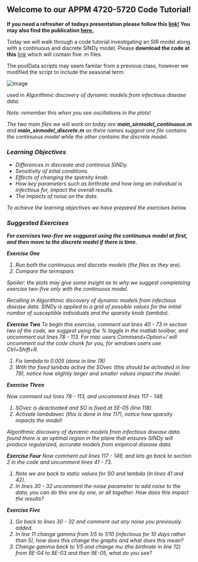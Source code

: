 ## Welcome to our APPM 4720-5720 Code Tutorial!

**If you need a refresher of todays presentation please follow this [link!](https://docs.google.com/presentation/d/1GRg98F1XywcRTaKcQUPaYT0xAZytR4CvTtMcDWtW5C8/edit?usp=sharing) You may also find the publication [here.](https://doi.org/10.1038/s41598-020-63877-w)**

Today we will walk through a code tutorial investigating an SIR model along with a continuous and discrete SINDy model. Please **download the code at this** [link](https://github.com/JasmineGarland/SIRSINDy_Tutorial/tree/main/CodeTutorial) which will contain five .m files. 

The poolData scripts may seem familar from a previous class, however we modified the script to include the seasonal term:
   
 ![Image](/SIRSINDy_Tutorial/docs/assets/Picture1.png)
  
used in <em> Algorithmic discovery of dynamic models from infectious disease data. <em>
   
Note: remember this when you see oscillations in the plots!

The two main files we will work on today are **main_sirmodel_continuous.m** and **main_sirmodel_discrete.m** as there names suggest one file contains the continuous model while the other contains the discrete model.
  

### Learning Objectives
 

- Differences in discreate and continous SINDy.
- Sensitivity of inital conditions. 
- Effects of changing the sparsity knob.
- How key parameters such as birthrate and how long an individual is infectious for, impact the overall results.
- The impacts of noise on the data.


To achieve the learning objectives we have prepared the exercises below.
  
### Suggested Exercises

   **For exercises two-five we sugguest using the continuous model at first, and then move to the discrete model if there is time.**


**Exercise One**
1. Run both the continuous and discrete models (the files as they are).
2. Compare the termspars
   
Spoiler: the plots may give some insight as to why we suggest completeing exercise two-five only with the continuous model.
   
Recalling in <em> Algorithmic discovery of dynamic models from infectious disease data. <em> SINDy is applied to a grid of possible values for the initial number of susceptible individuals and the sparsity knob (lambda).

**Exercise Two**
To begin this exercise, comment out lines 40 - 73 in section two of the code, we suggest using the % toggle in the matlab toolbar, and uncomment out lines 78 - 113. For mac users Command+Option+/ will uncomment out the code chunk for you, for windows users use Ctrl+Shift+R.
   
1. Fix lambda to 0.005 (done in line 78)
2. With the fixed lambda active the SOvec (this should be activated in line 79), notice how slightly larger and smaller values impact the model.

**Exercise Three**
 
Now comment out lines 78 - 113, and uncomment lines 117 - 148.
   
1. SOvec is deactivated and SO is fixed at 5E-05 (line 118).
2. Activate lambdavec (this is done in line 117), notice how sparsity impacts the model!
   
<em> Algorithmic discovery of dynamic models from infectious disease data. <em> found there is an optimal region in the plane that ensures SINDy will produce regularized, accurate models from empirical disease data.

**Exercise Four**
Now comment out lines 117 - 149, and lets go back to section 2 in the code and uncomment lines 41 - 73.
   
1. Note we are back to static values for SO and lambda (in lines 41 and 42).
2. In lines 30 - 32 uncomment the noise parameter to add noise to the data, you can do this one by one, or all together. How does this impact the results?
   
**Exercise Five**
1. Go back to lines 30 - 32 and comment out any noise you previously added. 
2. In line 11 change gamma from 1/5 to 1/10 (infectious for 10 days rather than 5), 
how does this change the graphs and what does this mean?
3. Change gamma back to 1/5 and change mu (the birthrate in line 12) from 8E-04 
to 8E-03 and then 9E-05, what do you see?
   
   
 

